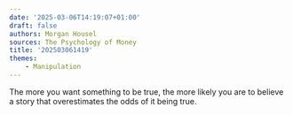 ```yaml
---
date: '2025-03-06T14:19:07+01:00'
draft: false
authors: Morgan Housel
sources: The Psychology of Money
title: '202503061419'
themes:
    - Manipulation
---
```


The more you want something to be true, the more likely you are to believe a story that overestimates the odds of it
being true.

